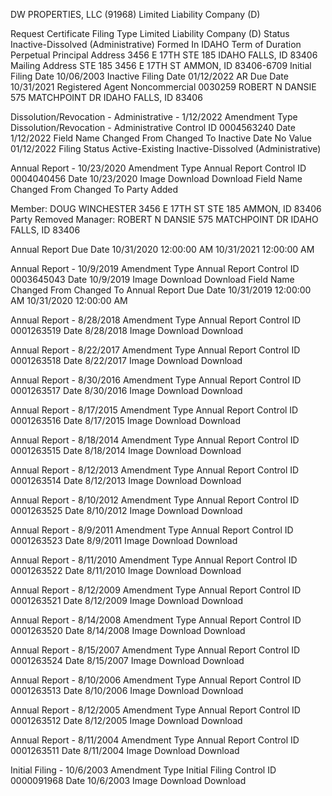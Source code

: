 DW PROPERTIES, LLC (91968)
Limited Liability Company (D)



Request Certificate
Filing Type	Limited Liability Company (D)
Status	Inactive-Dissolved (Administrative)
Formed In	IDAHO
Term of Duration	Perpetual
Principal Address	3456 E 17TH STE 185
IDAHO FALLS, ID 83406
Mailing Address	STE 185
3456 E 17TH ST
AMMON, ID 83406-6709
Initial Filing Date	10/06/2003
Inactive Filing Date	01/12/2022
AR Due Date	10/31/2021
Registered Agent	Noncommercial
0030259
ROBERT N DANSIE
575 MATCHPOINT DR
IDAHO FALLS, ID  83406


Dissolution/Revocation - Administrative - 1/12/2022
Amendment Type
Dissolution/Revocation - Administrative
Control ID
0004563240
Date
1/12/2022
Field Name	Changed From	Changed To
Inactive Date	No Value	01/12/2022
Filing Status	Active-Existing	Inactive-Dissolved (Administrative)

Annual Report - 10/23/2020
Amendment Type
Annual Report
Control ID
0004040456
Date
10/23/2020
Image Download
Download
Field Name	Changed From	Changed To
Party Added	


Member: DOUG WINCHESTER
3456 E 17TH ST STE 185
AMMON, ID 83406
Party Removed	Manager: ROBERT N DANSIE
575 MATCHPOINT DR
IDAHO FALLS, ID 83406



Annual Report Due Date	10/31/2020 12:00:00 AM	10/31/2021 12:00:00 AM

Annual Report - 10/9/2019
Amendment Type
Annual Report
Control ID
0003645043
Date
10/9/2019
Image Download
Download
Field Name	Changed From	Changed To
Annual Report Due Date	10/31/2019 12:00:00 AM	10/31/2020 12:00:00 AM

Annual Report - 8/28/2018
Amendment Type
Annual Report
Control ID
0001263519
Date
8/28/2018
Image Download
Download

Annual Report - 8/22/2017
Amendment Type
Annual Report
Control ID
0001263518
Date
8/22/2017
Image Download
Download

Annual Report - 8/30/2016
Amendment Type
Annual Report
Control ID
0001263517
Date
8/30/2016
Image Download
Download

Annual Report - 8/17/2015
Amendment Type
Annual Report
Control ID
0001263516
Date
8/17/2015
Image Download
Download

Annual Report - 8/18/2014
Amendment Type
Annual Report
Control ID
0001263515
Date
8/18/2014
Image Download
Download

Annual Report - 8/12/2013
Amendment Type
Annual Report
Control ID
0001263514
Date
8/12/2013
Image Download
Download

Annual Report - 8/10/2012
Amendment Type
Annual Report
Control ID
0001263525
Date
8/10/2012
Image Download
Download

Annual Report - 8/9/2011
Amendment Type
Annual Report
Control ID
0001263523
Date
8/9/2011
Image Download
Download

Annual Report - 8/11/2010
Amendment Type
Annual Report
Control ID
0001263522
Date
8/11/2010
Image Download
Download

Annual Report - 8/12/2009
Amendment Type
Annual Report
Control ID
0001263521
Date
8/12/2009
Image Download
Download

Annual Report - 8/14/2008
Amendment Type
Annual Report
Control ID
0001263520
Date
8/14/2008
Image Download
Download

Annual Report - 8/15/2007
Amendment Type
Annual Report
Control ID
0001263524
Date
8/15/2007
Image Download
Download

Annual Report - 8/10/2006
Amendment Type
Annual Report
Control ID
0001263513
Date
8/10/2006
Image Download
Download

Annual Report - 8/12/2005
Amendment Type
Annual Report
Control ID
0001263512
Date
8/12/2005
Image Download
Download

Annual Report - 8/11/2004
Amendment Type
Annual Report
Control ID
0001263511
Date
8/11/2004
Image Download
Download

Initial Filing - 10/6/2003
Amendment Type
Initial Filing
Control ID
0000091968
Date
10/6/2003
Image Download
Download
